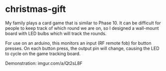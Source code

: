 # christmas-gift

My family plays a card game that is similar to Phase 10. It can be difficult for people to keep track of which round we are on, so I designed a wall-mount board with LED bulbs which will track the rounds.

For use on an arduino, this monitors an input (RF remote fob) for button presses. On each button press, the output pin will change, causing the LED to cycle on the game tracking board.

Demonstration: imgur.com/a/Qt2sL8F
